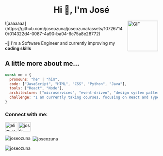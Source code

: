 <h1 align="center">Hi 👋, I'm José</h1> 
<img src="https://media.giphy.com/media/ES4Vcv8zWfIt2/giphy.gif" alt="GIF" width="100" height="100" style="float: right; margin-left: 10px;">
![aaaaaaa](https://github.com/joseozuna/joseozuna/assets/107267140/014322d4-0087-4a90-ba04-6c75a8e28772) 

<!-- Alinear la imagen a la izquierda
<img src="https://media.giphy.com/media/RIFr5Mcb2Q4jS/giphy.gif"  width="1000"> -->



-🌱 I'm a Software Engineer and currently improving my **coding skills**


<!--
[![Twitter](https://img.shields.io/badge/Twitter-%40elias__ozun72417-blue)](https://twitter.com/elias_ozun72417)
[![LinkedIn](https://img.shields.io/badge/LinkedIn-%40joseozuna-blue)](https://www.linkedin.com/in/jos%C3%A9-gonz%C3%A1lez-1756a2240/)
[![GitHub](https://img.shields.io/badge/GitHub-joseozuna-blue)](https://github.com/joseozuna)-->

## A little more about me...

```javascript
const me = {
  pronouns: "he" | "him",
  code: ["JavaScript", "HTML", "CSS", "Python", "Java"],
  tools: ["React", "Node"],
  architecture: ["microservices", "event-driven", "design system pattern"],
  challenge: "I am currently taking courses, focusing on React and TypeScript."
}
```

<h3 align="left">Connect with me:</h3>
<p align="left">
<a href="https://twitter.com/elias_ozun72417" target="blank"><img align="center" src="https://raw.githubusercontent.com/rahuldkjain/github-profile-readme-generator/master/src/images/icons/Social/twitter.svg" alt="elias_ozun72417" height="30" width="40" /></a>
<a href="https://linkedin.com/in/josé-gonzález-1756a2240" target="blank"><img align="center" src="https://raw.githubusercontent.com/rahuldkjain/github-profile-readme-generator/master/src/images/icons/Social/linked-in-alt.svg" alt="josé-gonzález-1756a2240" height="30" width="40" /></a>

</p>
<!--
<h3 align="left">Languages and Tools:</h3>
<p align="left"> <a href="https://developer.android.com" target="_blank" rel="noreferrer"> <img src="https://raw.githubusercontent.com/devicons/devicon/master/icons/android/android-original-wordmark.svg" alt="android" width="40" height="40"/> </a> <a href="https://www.arduino.cc/" target="_blank" rel="noreferrer"> <img src="https://cdn.worldvectorlogo.com/logos/arduino-1.svg" alt="arduino" width="40" height="40"/> </a> <a href="https://www.blender.org/" target="_blank" rel="noreferrer"> <img src="https://download.blender.org/branding/community/blender_community_badge_white.svg" alt="blender" width="40" height="40"/> </a> <a href="https://getbootstrap.com" target="_blank" rel="noreferrer"> <img src="https://raw.githubusercontent.com/devicons/devicon/master/icons/bootstrap/bootstrap-plain-wordmark.svg" alt="bootstrap" width="40" height="40"/> </a> <a href="https://www.w3schools.com/cpp/" target="_blank" rel="noreferrer"> <img src="https://raw.githubusercontent.com/devicons/devicon/master/icons/cplusplus/cplusplus-original.svg" alt="cplusplus" width="40" height="40"/> </a> <a href="https://www.w3schools.com/css/" target="_blank" rel="noreferrer"> <img src="https://raw.githubusercontent.com/devicons/devicon/master/icons/css3/css3-original-wordmark.svg" alt="css3" width="40" height="40"/> </a> <a href="https://d3js.org/" target="_blank" rel="noreferrer"> <img src="https://raw.githubusercontent.com/devicons/devicon/master/icons/d3js/d3js-original.svg" alt="d3js" width="40" height="40"/> </a> <a href="https://www.figma.com/" target="_blank" rel="noreferrer"> <img src="https://www.vectorlogo.zone/logos/figma/figma-icon.svg" alt="figma" width="40" height="40"/> </a> <a href="https://flutter.dev" target="_blank" rel="noreferrer"> <img src="https://www.vectorlogo.zone/logos/flutterio/flutterio-icon.svg" alt="flutter" width="40" height="40"/> </a> <a href="https://git-scm.com/" target="_blank" rel="noreferrer"> <img src="https://www.vectorlogo.zone/logos/git-scm/git-scm-icon.svg" alt="git" width="40" height="40"/> </a> <a href="https://www.w3.org/html/" target="_blank" rel="noreferrer"> <img src="https://raw.githubusercontent.com/devicons/devicon/master/icons/html5/html5-original-wordmark.svg" alt="html5" width="40" height="40"/> </a> <a href="https://www.java.com" target="_blank" rel="noreferrer"> <img src="https://raw.githubusercontent.com/devicons/devicon/master/icons/java/java-original.svg" alt="java" width="40" height="40"/> </a> <a href="https://developer.mozilla.org/en-US/docs/Web/JavaScript" target="_blank" rel="noreferrer"> <img src="https://raw.githubusercontent.com/devicons/devicon/master/icons/javascript/javascript-original.svg" alt="javascript" width="40" height="40"/> </a> <a href="https://www.mysql.com/" target="_blank" rel="noreferrer"> <img src="https://raw.githubusercontent.com/devicons/devicon/master/icons/mysql/mysql-original-wordmark.svg" alt="mysql" width="40" height="40"/> </a> <a href="https://nodejs.org" target="_blank" rel="noreferrer"> <img src="https://raw.githubusercontent.com/devicons/devicon/master/icons/nodejs/nodejs-original-wordmark.svg" alt="nodejs" width="40" height="40"/> </a> <a href="https://www.python.org" target="_blank" rel="noreferrer"> <img src="https://raw.githubusercontent.com/devicons/devicon/master/icons/python/python-original.svg" alt="python" width="40" height="40"/> </a> <a href="https://reactjs.org/" target="_blank" rel="noreferrer"> <img src="https://raw.githubusercontent.com/devicons/devicon/master/icons/react/react-original-wordmark.svg" alt="react" width="40" height="40"/> </a> <a href="https://svelte.dev" target="_blank" rel="noreferrer"> <img src="https://upload.wikimedia.org/wikipedia/commons/1/1b/Svelte_Logo.svg" alt="svelte" width="40" height="40"/> </a> <a href="https://tailwindcss.com/" target="_blank" rel="noreferrer"> <img src="https://www.vectorlogo.zone/logos/tailwindcss/tailwindcss-icon.svg" alt="tailwind" width="40" height="40"/> </a> </p>-->

<p><img align="left" src="https://github-readme-stats.vercel.app/api/top-langs?username=joseozuna&show_icons=true&locale=en&layout=compact" alt="joseozuna" /></p>

<p>&nbsp;<img align="center" src="https://github-readme-stats.vercel.app/api?username=joseozuna&show_icons=true&locale=en" alt="joseozuna" /></p>

<p><img align="center" src="https://github-readme-streak-stats.herokuapp.com/?user=joseozuna&" alt="joseozuna" /></p>
